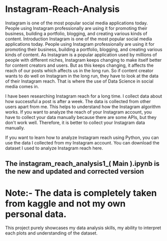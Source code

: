 # Instagram-Reach-Analysis

Instagram is one of the most popular social media applications today. People using Instagram professionally are using it for promoting their business, building a portfolio, blogging, and creating various kinds of content.
Introduction
Instagram is one of the most popular social media applications today. People using Instagram professionally are using it for promoting their business, building a portfolio, blogging, and creating various kinds of content. As Instagram is a popular application used by millions of people with different niches, Instagram keeps changing to make itself better for content creators and users. But as this keeps changing, it affects the reach of our posts which affects us in the long run. So if content creator wants to do well on Instagram in the long run, they have to look at the data of their Instagram reach. That is where the use of Data Science in social media comes in.

I have been researching Instagram reach for a long time. I collect data about how successful a post is after a week. The data is collected from other users apart from me. This helps to understand how the Instagram algorithm works. If you want to analyze the reach of your Instagram account, you have to collect your data manually because there are some APIs, but they don't work well. Therefore, it is better to collect your Instagram data manually.

If you want to learn how to analyze Instagram reach using Python, you can use the data I collected from my Instagram account. You can download the dataset I used to analyze Instagram reach here.

## The instagram_reach_analysis1_( Main ).ipynb is the new and updated and corrected version
# Note:- The data is completely taken from kaggle and not my own personal data.
This project purely showcases my data analysis skills, my ability to interpret each plots and understanding of the dataset.
